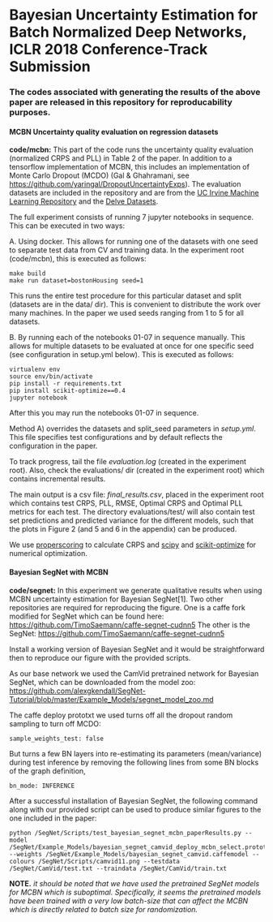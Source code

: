 # Bayesian Uncertainty Estimation for Batch Normalized Deep Networks, ICLR 2018 Conference-Track Submission
### The codes associated with generating the results of the above paper are released in this repository for reproducability purposes.

#### MCBN Uncertainty quality evaluation on regression datasets
**code/mcbn:** This part of the code runs the uncertainty quality evaluation (normalized CRPS and PLL) in Table 2 of the paper. In addition to a tensorflow implementation of MCBN, this includes an implementation of Monte Carlo Dropout (MCDO) (Gal & Ghahramani, see https://github.com/yaringal/DropoutUncertaintyExps). The evaluation datasets are included in the repository and are from the [UC Irvine Machine Learning Repository](http://archive.ics.uci.edu/ml/index.php) and the [Delve Datasets](http://www.cs.toronto.edu/~delve/data/datasets.html).

The full experiment consists of running 7 jupyter notebooks in sequence. This can be executed in two ways:

A. Using docker. This allows for running one of the datasets with one seed to separate test data from CV and training data. In the experiment root (code/mcbn), this is executed as follows:
   ```
   make build
   make run dataset=bostonHousing seed=1
   ```
   This runs the entire test procedure for this particular dataset and split (datasets are in the data/ dir). This is convenient to distribute the work over many machines. In the paper we used seeds ranging from 1 to 5 for all datasets.

B. By running each of the notebooks 01-07 in sequence manually. This allows for multiple datasets to be evaluated at once for one specific seed (see configuration in setup.yml below). This is executed as follows: 
   ```
   virtualenv env
   source env/bin/activate
   pip install -r requirements.txt
   pip install scikit-optimize==0.4
   jupyter notebook
   ```
   After this you may run the notebooks 01-07 in sequence.

Method A) overrides the datasets and split_seed parameters in _setup.yml_. This file specifies test configurations and by default reflects the configuration in the paper.

To track progress, tail the file _evaluation.log_ (created in the experiment root). Also, check the evaluations/ dir (created in the experiment root) which contains incremental results.

The main output is a csv file: _final_results.csv_, placed in the experiment root which contains test CRPS, PLL, RMSE, Optimal CRPS and Optimal PLL metrics for each test. The directory evaluations/test/ will also contain test set predictions and predicted variance for the different models, such that the plots in Figure 2 (and 5 and 6 in the appendix) can be produced.

We use [properscoring](https://pypi.python.org/pypi/properscoring) to calculate CRPS and [scipy](https://www.scipy.org/) and [scikit-optimize](https://github.com/scikit-optimize/scikit-optimize) for numerical optimization. 

#### Bayesian SegNet with MCBN
**code/segnet:** In this experiment we generate qualitative results when using MCBN uncertainty estimation for Bayesian SegNet[1]. Two other repositories are required for reproducing the figure. One is a caffe fork modified for SegNet which can be found here: https://github.com/TimoSaemann/caffe-segnet-cudnn5  The other is the SegNet: https://github.com/TimoSaemann/caffe-segnet-cudnn5

Install a working version of Bayesian SegNet and it would be straightforward then to reproduce our figure with the provided scripts.

As our base network we used the CamVid pretrained network for Bayesian SegNet, which can be downloaded from the model zoo: https://github.com/alexgkendall/SegNet-Tutorial/blob/master/Example_Models/segnet_model_zoo.md

The caffe deploy prototxt we used turns off all the dropout random sampling to turn off MCDO:

```
sample_weights_test: false
```
But turns a few BN layers into re-estimating its parameters (mean/variance) during test inference by removing the following lines from some BN blocks of the graph definition,

```
bn_mode: INFERENCE
```
After a successful installation of Bayesian SegNet, the following command along with our provided script can be used to produce similar figures to the one included in the paper:

```
python /SegNet/Scripts/test_bayesian_segnet_mcbn_paperResults.py --model /SegNet/Example_Models/bayesian_segnet_camvid_deploy_mcbn_select.prototxt --weights /SegNet/Example_Models/bayesian_segnet_camvid.caffemodel --colours /SegNet/Scripts/camvid11.png --testdata /SegNet/CamVid/test.txt --traindata /SegNet/CamVid/train.txt
```

**NOTE.**  *it should be noted that we have used the pretrained SegNet models for MCBN which is suboptimal. Specifically, it seems the pretrained models have been trained with a very low batch-size that can affect the MCBN which is directly related to batch size for randomization.*





